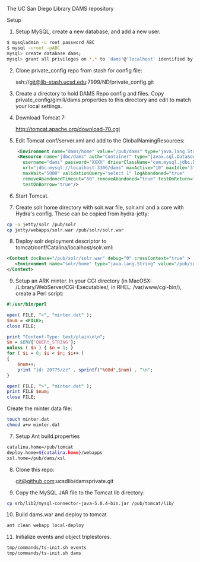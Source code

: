 The UC San Diego Library DAMS repository

Setup

1. Setup MySQL, create a new database, and add a new user.

``` sh
$ mysqladmin -u root password ABC
$ mysql -uroot -pABC
mysql> create database dams;
mysql> grant all privileges on *.* to 'dams'@'localhost' identified by 'XYZ';
```

2. Clone private_config repo from stash for config file:

    ssh://git@lib-stash.ucsd.edu:7999/ND/private_config.git

3. Create a directory to hold DAMS Repo config and files.  Copy private_config/gimili/dams.properties to this directory and edit to match your local settings.

4. Download Tomcat 7:

    http://tomcat.apache.org/download-70.cgi

5. Edit Tomcat conf/server.xml and add to the GlobalNamingResources:

``` xml
    <Environment name="dams/home" value="/pub/dams" type="java.lang.String"/>
    <Resource name="jdbc/dams" auth="Container" type="javax.sql.DataSource"
      username="dams" password="XXXX" driverClassName="com.mysql.jdbc.Driver"
      url="jdbc:mysql://localhost:3306/dams" maxActive="10" maxIdle="3"
      maxWait="5000" validationQuery="select 1" logAbandoned="true"
      removeAbandonedTimeout="60" removeAbandoned="true" testOnReturn="true"
      testOnBorrow="true"/>
```
6. Start Tomcat.

7. Create solr home directory with solr.war file, solr.xml and a core with
   Hydra's config.  These can be copied from hydra-jetty:

``` sh
cp -a jetty/solr /pub/solr
cp jetty/webapps/solr.war /pub/solr/solr.war
```

8. Deploy solr deployment descriptor to tomcat/conf/Catalina/localhost/solr.xml:

```xml
<Context docBase="/pub/solr/solr.war" debug="0" crossContext="true" >
   <Environment name="solr/home" type="java.lang.String" value="/pub/solr" override="true" />
</Context>
```

9. Setup an ARK minter.  In your CGI directory (in MacOSX: /Library/WebServer/CGI-Executables/, in RHEL: /var/www/cgi-bin/), create a Perl script:

```perl
#!/usr/bin/perl

open( FILE, "<", "minter.dat" );
$num = <FILE>;
close FILE;

print "Content-Type: text/plain\n\n";
$n = $ENV{'QUERY_STRING'};
unless ( $n ) { $n = 1; }
for ( $i = 0; $i < $n; $i++ )
{
    $num++;
    print "id: 20775/zz" . sprintf("%08d",$num) . "\n";
}

open( FILE, ">", "minter.dat" );
print FILE $num;
close FILE;
```

Create the minter data file:

``` sh
touch minter.dat
chmod a+w minter.dat
```

7. Setup Ant build.properties

``` sh
catalina.home=/pub/tomcat
deploy.home=${catalina.home}/webapps
xsl.home=/pub/dams/xsl
```

8. Clone this repo:

    git@github.com:ucsdlib/damsprivate.git

9. Copy the MySQL JAR file to the Tomcat lib directory:

``` sh
cp srb/lib2/mysql-connector-java-5.0.4-bin.jar /pub/tomcat/lib/
```

10. Build dams.war and deploy to tomcat

``` sh
ant clean webapp local-deploy
```

11. Initialize events and object triplestores.

``` sh
tmp/commands/ts-init.sh events
tmp/commands/ts-init.sh dams
```
